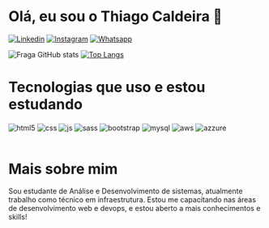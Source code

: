 
# Olá, eu sou o Thiago Caldeira 👊

[![Linkedin](https://img.shields.io/badge/LinkedIn-0077B5?style=for-the-badge&logo=linkedin&logoColor=white)](https://www.linkedin.com/in/thiago-caldeiras/)
[![Instagram](https://img.shields.io/badge/Instagram-E4405F?style=for-the-badge&logo=instagram&logoColor=white)](https://www.instagram.com/thiago_caldeiraa/)
[![Whatsapp](https://img.shields.io/badge/WhatsApp-25D366?style=for-the-badge&logo=whatsapp&logoColor=white)](https://contate.me/ThiagoCaldeira)

![Fraga GitHub stats](https://github-readme-stats.vercel.app/api?username=CaldeiraThiago&show_icons=true&theme=dracula&count_private=true)
[![Top Langs](https://github-readme-stats.vercel.app/api/top-langs/?username=CaldeiraThiago&layout=compact)](https://github.com/CaldeiraThiago/github-readme-stats)

# Tecnologias que uso e estou estudando

<div style="display: inline_block">
  <img align="center" alt="html5" src="https://img.shields.io/badge/HTML5-E34F26?style=for-the-badge&logo=html5&logoColor=white" />
  <img align="center" alt="css" src="https://img.shields.io/badge/CSS3-1572B6?style=for-the-badge&logo=css3&logoColor=white" />
  <img align="center" alt="js" src="https://img.shields.io/badge/JavaScript-F7DF1E?style=for-the-badge&logo=javascript&logoColor=black" />
  <img align="center" alt="sass" src="https://img.shields.io/badge/Sass-CC6699?style=for-the-badge&logo=sass&logoColor=white"/> 
  <img align="center" alt="bootstrap" src="https://img.shields.io/badge/Bootstrap-563D7C?style=for-the-badge&logo=bootstrap&logoColor=white"/> 
  <img align="center" alt="mysql" src="https://img.shields.io/badge/MySQL-00000F?style=for-the-badge&logo=mysql&logoColor=white"/> 
  <img align="center" alt="aws" src="https://img.shields.io/badge/Amazon_AWS-232F3E?style=for-the-badge&logo=amazon-aws&logoColor=white"/> 
  <img align="center" alt="azzure" src="https://img.shields.io/badge/Microsoft_Azure-0089D6?style=for-the-badge&logo=microsoft-azure&logoColor=white"/> 
</div><br/>

# Mais sobre mim

Sou estudante de Análise e Desenvolvimento de sistemas, atualmente trabalho como técnico em infraestrutura.
Estou me capacitando nas áreas de desenvolvimento web e devops, e estou aberto a mais conhecimentos e skills!
